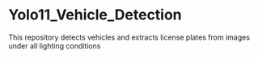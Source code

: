 # Yolo11_Vehicle_Detection
This repository detects vehicles and extracts license plates from images under all lighting conditions
